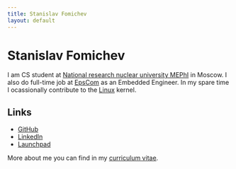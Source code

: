 ```yaml
---
title: Stanislav Fomichev
layout: default
---
```


Stanislav Fomichev
==================

I am CS student at [National research nuclear university MEPhI](http://mephi.ru/eng/) in Moscow. I also do full-time job at [EpsCom](http://epscom.net) as an Embedded Engineer. In my spare time I ocassionally contribute to the [Linux](http://kernel.org) kernel.

Links
-----
* [GitHub](http://github.com/fomichev)
* [LinkedIn](http://ru.linkedin.com/pub/stanislav-fomichev/25/860/646)
* [Launchpad](http://launchpad.net/~sdf)

More about me you can find in my [curriculum vitae](/todo).
